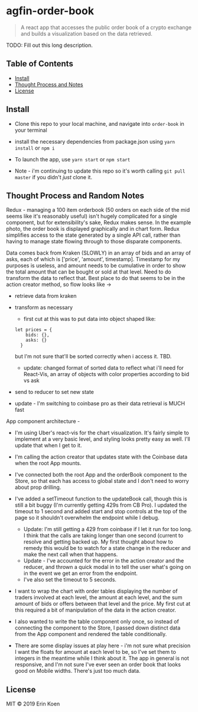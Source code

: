 # agfin-order-book


> A react app that accesses the public order book of a crypto exchange and builds a visualization based on the data retrieved.

TODO: Fill out this long description.

## Table of Contents

- [Install](#install)
- [Thought Process and Notes](#thought_process)
- [License](#license)

## Install

- Clone this repo to your local machine, and navigate into `order-book` in your terminal
- install the necessary dependencies from package.json using `yarn install` or `npm i`
- To launch the app, use `yarn start` or `npm start` 

- Note - i'm continuing to update this repo so it's worth calling `git pull master` if you didn't *just* clone it.



## Thought Process and Random Notes

Redux - managing a 100 item orderbook (50 orders on each side of the mid seems like it's reasonably useful) isn't hugely complicated for a single component, but for extensibility's sake, Redux makes sense. In the example photo, the order book is displayed graphically and in chart form. Redux simplifies access to the state generated by a single API call, rather than having to manage state flowing through to those disparate components. 

Data comes back from Kraken (SLOWLY) in an array of bids and an array of asks, each of which is ['price', 'amount', timestamp]. Timestamp for my purposes is useless, and amount needs to be cumulative in order to show the total amount that can be bought or sold at that level. Need to do transform the data to reflect that. Best place to do that seems to be in the action creator method, so flow looks like ->
- retrieve data from kraken
- transform as necessary
    - first cut at this was to put data into object shaped like:
    ```
    let prices = {
        bids: {}, 
        asks: {}
      }
    ```
    but I'm not sure that'll be sorted correctly when i access it. TBD.
    - update: changed format of sorted data to reflect what i'll need for React-Vis, an array of objects with color properties according to bid vs ask

- send to reducer to set new state
- update - I'm switching to coinbase pro as their data retrieval is MUCH fast

App component architecture - 

- I'm using Uber's react-vis for the chart visualization. It's fairly simple to implement at a very basic level, and styling looks pretty easy as well. I'll update that when I get to it.

- I'm calling the action creator that updates state with the Coinbase data when the root App mounts. 

- I've connected both the root App and the orderBook component to the Store, so that each has access to global state and I don't need to worry about prop drilling.

- I've added a setTimeout function to the updateBook call, though this is still a bit buggy (I'm currently getting 429s from CB Pro). I updated the timeout to 1 second and added start and stop controls at the top of the page so it shouldn't overwhelm the endpoint while I debug.
    - Update: I'm still getting a 429 from coinbase if I let it run for too long. I think that the calls are taking longer than one second (current to resolve and getting backed up. My first thought about how to remedy this would be to watch for a state change in the reducer and make the next call when that happens. 
    - Update - I've accounted for the error in the action creator and the reducer, and thrown a quick modal in to tell the user what's going on in the event we get an error from the endpoint. 
    - I've also set the timeout to 5 seconds. 

- I want to wrap the chart with order tables displaying the number of traders involved at each level, the amount at each level, and the sum amount of bids or offers between that level and the price. My first cut at this required a bit of manipulation of the data in the action creator. 

- I also wanted to write the table component only once, so instead of connecting the component to the Store, I passed down distinct data from the App component and rendered the table conditionally. 

- There are some display issues at play here - i'm not sure what precision I want the floats for amount at each level to be, so I've set them to integers in the meantime while I think about it. The app in general is not responsive, and I'm not sure I've ever seen an order book that looks good on Mobile widths. There's just too much data. 

## License

MIT © 2019 Erin Koen

